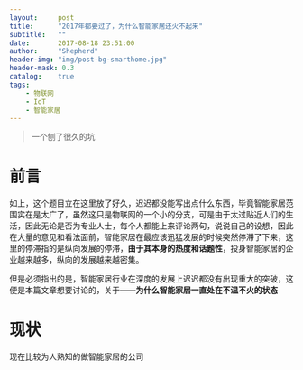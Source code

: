 ```yaml
---
layout:     post
title:      "2017年都要过了，为什么智能家居还火不起来"
subtitle:   ""
date:       2017-08-18 23:51:00
author:     "Shepherd"
header-img: "img/post-bg-smarthome.jpg"
header-mask: 0.3
catalog:    true
tags:
    - 物联网
    - IoT
    - 智能家居
---
```


>一个刨了很久的坑

# 前言
   如上，这个题目立在这里放了好久，迟迟都没能写出点什么东西，毕竟智能家居范围实在是太广了，虽然这只是物联网的一个小的分支，可是由于太过贴近人们的生活，因此无论是否为专业人士，每个人都能上来评论两句，说说自己的设想，因此在大量的意见和看法面前，智能家居在最应该迅猛发展的时候突然停滞了下来，这里的停滞指的是纵向发展的停滞，**由于其本身的热度和话题性**，投身智能家居的企业越来越多，纵向的发展越来越密集。
   
   但是必须指出的是，智能家居行业在深度的发展上迟迟都没有出现重大的突破，这便是本篇文章想要讨论的，关于——**为什么智能家居一直处在不温不火的状态**
   
# 现状
   现在比较为人熟知的做智能家居的公司